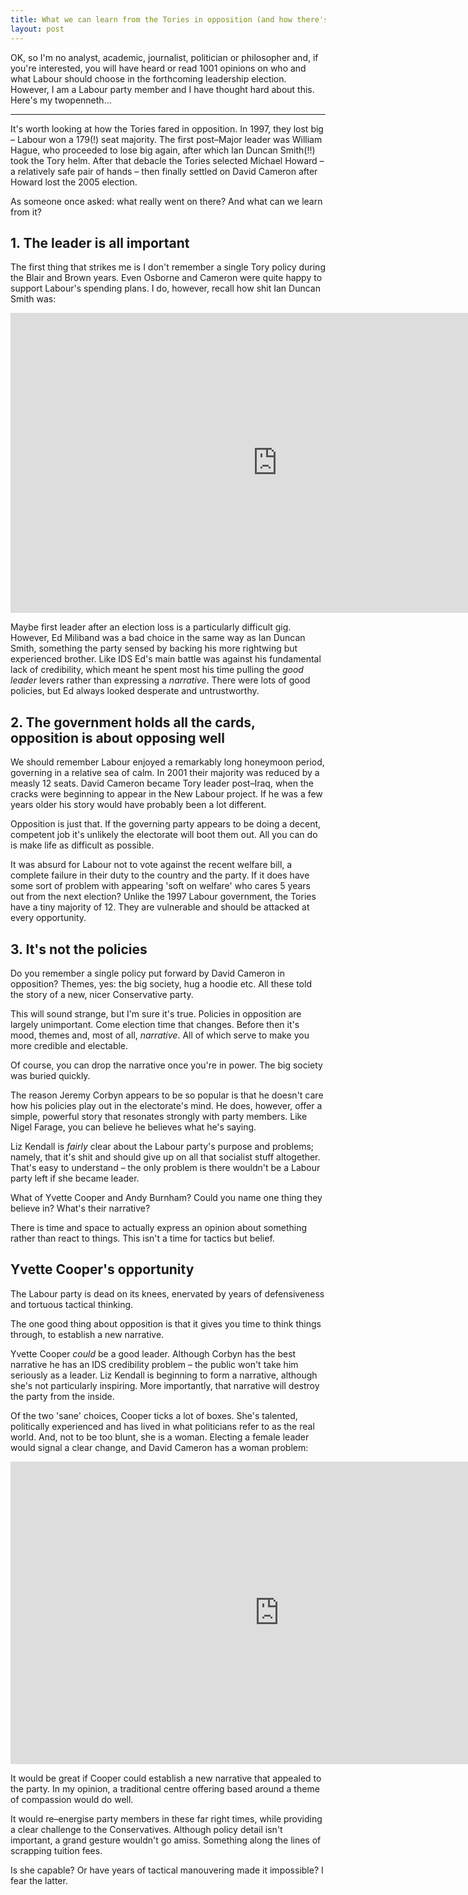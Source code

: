 ```yaml
---
title: What we can learn from the Tories in opposition (and how there's an opportunity for the new Labour leader to remold the party)
layout: post
---
```


OK, so I'm no analyst, academic, journalist, politician or philosopher and, if you're interested, you will have heard or read 1001 opinions on who and what Labour should choose in the forthcoming leadership election. However, I am a Labour party member and I have thought hard about this. Here's my twopenneth&hellip;

<hr>

It's worth looking at how the Tories fared in opposition. In 1997, they lost big &#8211; Labour won a 179(!) seat majority. The first post&#8211;Major leader was William Hague, who proceeded to lose big again, after which Ian Duncan Smith(!!) took the Tory helm. After that debacle the Tories selected Michael Howard &#8211; a relatively safe pair of hands &#8211; then finally settled on David Cameron after Howard lost the 2005 election.

As someone once asked: what really went on there? And what can we learn from it?

## 1. The leader is all important

The first thing that strikes me is I don't remember a single Tory policy during the Blair and Brown years. Even Osborne and Cameron were quite happy to support Labour's spending plans. I do, however, recall how shit Ian Duncan Smith was:

<div class="vid"><iframe width="853" height="480" src="https://www.youtube.com/embed/bXmQdi9pwDA?t=64&rel=0&amp;controls=0&amp;showinfo=0" frameborder="0" allowfullscreen></iframe></div>

Maybe first leader after an election loss is a particularly difficult gig. However, Ed Miliband was a bad choice in the same way as Ian Duncan Smith, something the party sensed by backing his more rightwing but experienced brother. Like IDS Ed's main battle was against his fundamental lack of credibility, which meant he spent most his time pulling the _good leader_ levers rather than expressing a _narrative_. There were lots of good policies, but Ed always looked desperate and untrustworthy.

## 2. The government holds all the cards, opposition is about opposing well

We should remember Labour enjoyed a remarkably long honeymoon period, governing in a relative sea of calm. In 2001 their majority was reduced by a measly 12 seats. David Cameron became Tory leader post&#8211;Iraq, when the cracks were beginning to appear in the New Labour project. If he was a few years older his story would have probably been a lot different.

Opposition is just that. If the governing party appears to be doing a decent, competent job it's unlikely the electorate will boot them out. All you can do is make life as difficult as possible.

It was absurd for Labour not to vote against the recent welfare bill, a complete failure in their duty to the country and the party. If it does have some sort of problem with appearing 'soft on welfare' who cares 5 years out from the next election? Unlike the 1997 Labour government, the Tories have a tiny majority of 12. They are vulnerable and should be attacked at every opportunity.

## 3. It's not the policies

Do you remember a single policy put forward by David Cameron in opposition? Themes, yes: the big society, hug a hoodie etc. All these told the story of a new, nicer Conservative party.

This will sound strange, but I'm sure it's true. Policies in opposition are largely unimportant. Come election time that changes. Before then it's mood, themes and, most of all, _narrative_. All of which serve to make you more credible and electable.

Of course, you can drop the narrative once you're in power. The big society was buried quickly.

The reason Jeremy Corbyn appears to be so popular is that he doesn't care how his policies play out in the electorate's mind. He does, however, offer a simple, powerful story that resonates strongly with party members. Like Nigel Farage, you can believe he believes what he's saying.

Liz Kendall is _fairly_ clear about the Labour party's purpose and problems; namely, that it's shit and should give up on all that socialist stuff altogether. That's easy to understand &#8211; the only problem is there wouldn't be a Labour party left if she became leader.

What of Yvette Cooper and Andy Burnham? Could you name one thing they believe in? What's their narrative?

There is time and space to actually express an opinion about something rather than react to things. This isn't a time for tactics but belief.

## Yvette Cooper's opportunity

The Labour party is dead on its knees, enervated by years of defensiveness and tortuous tactical thinking.

The one good thing about opposition is that it gives you time to think things through, to establish a new narrative.

Yvette Cooper _could_ be a good leader. Although Corbyn has the best narrative he has an IDS credibility problem &#8211; the public won't take him seriously as a leader. Liz Kendall is beginning to form a narrative, although she's not particularly inspiring. More importantly, that narrative will destroy the party from the inside.

Of the two 'sane' choices, Cooper ticks a lot of boxes. She's talented, politically experienced and has lived in what politicians refer to as the real world. And, not to be too blunt, she is a woman. Electing a female leader would signal a clear change, and David Cameron has a woman problem:

<div class="vid"><iframe src="https://embed.theguardian.com/embed/video/politics/video/2011/apr/27/david-cameron-calm-down-dear" width="860" height="484" frameborder="0" allowfullscreen></iframe></div>

It would be great if Cooper could establish a new narrative that appealed to the party. In my opinion, a traditional centre offering based around a theme of compassion would do well.

It would re&#8211;energise party members in these far right times, while providing a clear challenge to the Conservatives. Although policy detail isn't important, a grand gesture wouldn't go amiss. Something along the lines of scrapping tuition fees.

Is she capable? Or have years of tactical manouvering made it impossible? I fear the latter.
